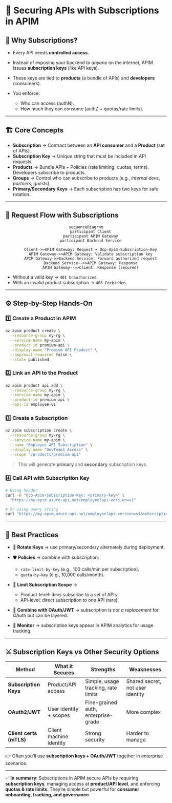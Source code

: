 # 🔐 Securing APIs with Subscriptions in APIM

## 🚩 Why Subscriptions?

- Every API needs **controlled access**.
- Instead of exposing your backend to _anyone_ on the internet, APIM issues **subscription keys** (like API keys).
- These keys are tied to **products** (a bundle of APIs) and **developers** (consumers).
- You enforce:

  - Who can access (authN).
  - How much they can consume (authZ + quotas/rate limits).

---

## 🏗️ Core Concepts

- **Subscription** → Contract between an **API consumer** and a **Product** (set of APIs).
- **Subscription Key** → Unique string that must be included in API requests.
- **Products** → Bundle APIs + Policies (rate limiting, quotas, terms). Developers subscribe to products.
- **Groups** → Control who can subscribe to products (e.g., _internal devs_, _partners_, _guests_).
- **Primary/Secondary Keys** → Each subscription has two keys for safe rotation.

---

## 🔄 Request Flow with Subscriptions

<div align="center">

```mermaid
sequenceDiagram
    participant Client
    participant APIM Gateway
    participant Backend Service

    Client->>APIM Gateway: Request + Ocp-Apim-Subscription-Key
    APIM Gateway->>APIM Gateway: Validate subscription key
    APIM Gateway->>Backend Service: Forward authorized request
    Backend Service-->>APIM Gateway: Response
    APIM Gateway-->>Client: Response (secured)
```

</div>

- Without a valid key → `401 Unauthorized`.
- With an invalid product subscription → `403 Forbidden`.

---

## ⚙️ Step-by-Step Hands-On

### 1️⃣ Create a Product in APIM

```bash
az apim product create \
  --resource-group my-rg \
  --service-name my-apim \
  --product-id premium-api \
  --display-name "Premium API Product" \
  --approval-required false \
  --state published
```

### 2️⃣ Link an API to the Product

```bash
az apim product api add \
  --resource-group my-rg \
  --service-name my-apim \
  --product-id premium-api \
  --api-id employee-v1
```

### 3️⃣ Create a Subscription

```bash
az apim subscription create \
  --resource-group my-rg \
  --service-name my-apim \
  --name "Employee API Subscription" \
  --display-name "DevTeam1 Access" \
  --scope "/products/premium-api"
```

> This will generate **primary** and **secondary** subscription keys.

### 4️⃣ Call API with Subscription Key

```bash
# Using header
curl -H "Ocp-Apim-Subscription-Key: <primary-key>" \
  "https://my-apim.azure-api.net/employee?api-version=v1"

# Or using query string
curl "https://my-apim.azure-api.net/employee?api-version=v1&subscription-key=<primary-key>"
```

---

## 🔑 Best Practices

- 🔁 **Rotate Keys** → use primary/secondary alternately during deployment.
- 🛡️ **Policies** → combine with subscription:

  - `rate-limit-by-key` (e.g., 100 calls/min per subscription).
  - `quota-by-key` (e.g., 10,000 calls/month).

- 🎯 **Limit Subscription Scope** →

  - Product-level: devs subscribe to a _set_ of APIs.
  - API-level: direct subscription to one API (rare).

- 🔌 **Combine with OAuth/JWT** → subscription is _not a replacement_ for OAuth but can be layered.
- 👀 **Monitor** → subscription keys appear in APIM analytics for usage tracking.

---

## ⚔️ Subscription Keys vs Other Security Options

| Method                  | What it Secures         | Strengths                           | Weaknesses                       |
| ----------------------- | ----------------------- | ----------------------------------- | -------------------------------- |
| **Subscription Keys**   | Product/API access      | Simple, usage tracking, rate limits | Shared secret, not user identity |
| **OAuth2/JWT**          | User identity + scopes  | Fine-grained auth, enterprise-grade | More complex                     |
| **Client certs (mTLS)** | Client machine identity | Strong security                     | Harder to manage                 |

👉 Often you’ll use **subscription keys + OAuth/JWT** together in enterprise scenarios.

---

✅ **In summary**:
Subscriptions in APIM secure APIs by requiring **subscription keys**, managing access at **product/API level**, and enforcing **quotas & rate limits**. They’re simple but powerful for **consumer onboarding, tracking, and governance**.
